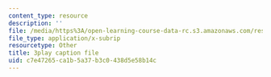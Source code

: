 ```yaml
---
content_type: resource
description: ''
file: /media/https%3A/open-learning-course-data-rc.s3.amazonaws.com/res-6-012-introduction-to-probability-spring-2018/c7e47265ca1b5a37b3c0438d5e58b14c_mKcWk_DmS7M.vtt
file_type: application/x-subrip
resourcetype: Other
title: 3play caption file
uid: c7e47265-ca1b-5a37-b3c0-438d5e58b14c
---
```

